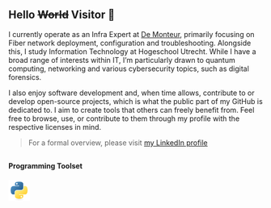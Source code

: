 <h2 align="left">Hello <s>World</s> Visitor 👋</h2>

I currently operate as an Infra Expert at <a href="https://guidion.com/" target="_blank">De Monteur</a>, primarily focusing on Fiber network deployment, configuration and troubleshooting. Alongside this, I study Information Technology at Hogeschool Utrecht. While I have a broad range of interests within IT, I’m particularly drawn to quantum computing, networking and various cybersecurity topics, such as digital forensics.

I also enjoy software development and, when time allows, contribute to or develop open-source projects, which is what the public part of my GitHub is dedicated to. I aim to create tools that others can freely benefit from. Feel free to browse, use, or contribute to them through my profile with the respective licenses in mind.

> For a formal overview, please visit [my LinkedIn profile](https://www.linkedin.com/in/yukselbhazar)

##
<h4 align="left">Programming Toolset</h4>

<img src="https://raw.githubusercontent.com/devicons/devicon/master/icons/python/python-original.svg" height="42px">
